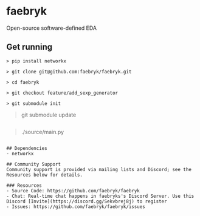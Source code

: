 # faebryk

Open-source software-defined EDA

## Get running
```
> pip install networkx
```
```
> git clone git@github.com:faebryk/faebryk.git
```
```
> cd faebryk
```
```
> git checkout feature/add_sexp_generator
```
```
> git submodule init
```
> git submodule update
```
```
> ./source/main.py
```

## Dependencies
- networkx

## Community Support
Community support is provided via mailing lists and Discord; see the Resources below for details.

### Resources
- Source Code: https://github.com/faebryk/faebryk
- Chat: Real-time chat happens in faebryks's Discord Server. Use this Discord [Invite](https://discord.gg/Sekvbrej8j) to register
- Issues: https://github.com/faebryk/faebryk/issues

